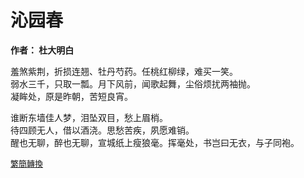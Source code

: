 # 沁园春 

**作者： 杜大明白**

羞煞紫荆，折损连翘、牡丹芍药。任桃红柳绿，难买一笑。    
弱水三千，只取一瓢。月下风前，闻歌起舞，尘俗烦扰两袖抛。    
凝眸处，原是昨朝，苦短良宵。

谁断东墙佳人梦，泪坠双目，愁上眉梢。    
待四顾无人，借以酒浇。思愁苦疾，夙愿难销。  
醒也无聊，醉也无聊，宣城纸上瘦狼毫。挥毫处，书岂曰无衣，与子同袍。

<font size="2" color="blue">[繁簡轉換](https://github.com/graycat0918/my-poem/blob/master/poetry/chinese_traditional/qin_yuan_chun.md)</font>

